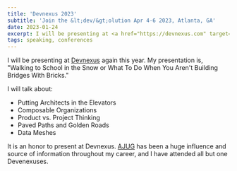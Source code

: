 ```yaml
---
title: 'Devnexus 2023'
subtitle: 'Join the &lt;dev/&gt;olution Apr 4-6 2023, Atlanta, GA'
date: 2023-01-24
excerpt: I will be presenting at <a href="https://devnexus.com" target="_blank" >Devnexus</a> again this year.  My presentation is, "Walking to School in the Snow or What To Do When You Aren't Building Bridges With Bricks."
tags: speaking, conferences
---
```


I will be presenting at <a href="https://devnexus.com" target="_blank" >Devnexus</a> again this year.  My presentation is, "Walking to School in the Snow or What To Do When You Aren't Building Bridges With Bricks."

I will talk about:
- Putting Architects in the Elevators
- Composable Organizations
- Product vs. Project Thinking
- Paved Paths and Golden Roads
- Data Meshes

It is an honor to present at Devnexus.  <a href="https://ajug.org" target="_blank">AJUG</a> has been a huge influence and source of information throughout my career, and I have attended all but one Devenexuses.